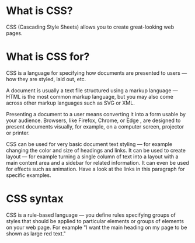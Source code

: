 # What is CSS?

CSS (Cascading Style Sheets) allows you to create great-looking web pages.

# What is CSS for? 
CSS is a language for specifying how documents are presented to users — how they are styled, laid out, etc.

A document is usually a text file structured using a markup language — HTML is the most common markup language,
but you may also come across other markup languages such as SVG or XML.

Presenting a document to a user means converting it into a form usable by your audience.
Browsers, like Firefox, Chrome, or Edge , are designed to present documents visually, for example, on a computer screen, projector or printer.

CSS can be used for very basic document text styling — for example changing the color and size of headings and links.
It can be used to create layout — for example turning a single column of text into a layout with a main content area and a sidebar for related information.
It can even be used for effects such as animation. Have a look at the links in this paragraph for specific examples.

# CSS syntax
CSS is a rule-based language — you define rules specifying groups of styles that should be applied to particular elements or groups of elements on your web page.
For example "I want the main heading on my page to be shown as large red text."
